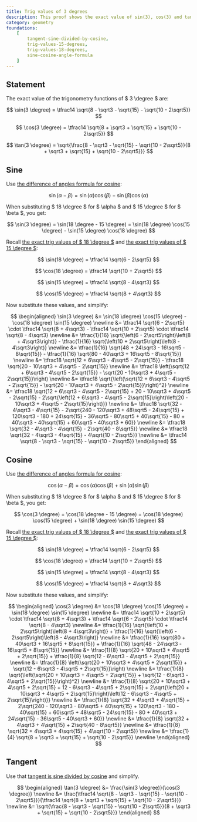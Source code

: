 ```yaml
---
title: Trig values of 3 degrees
description: This proof shows the exact value of sin(3), cos(3) and tan(3).
category: geometry
foundations:
    [
        tangent-sine-divided-by-cosine,
        trig-values-15-degrees,
        trig-values-18-degrees,
        sine-cosine-angle-formula
    ]
---
```


## Statement

The exact value of the trigonometry functions of $ 3 \degree $ are:

$$ \sin(3 \degree) = \tfrac14 \sqrt{8 - \sqrt3 - \sqrt{15} - \sqrt{10 - 2\sqrt5}} $$

$$ \cos(3 \degree) = \tfrac14 \sqrt{8 + \sqrt3 + \sqrt{15} + \sqrt{10 - 2\sqrt5}} $$

$$ \tan(3 \degree) = \sqrt{\frac{8 - \sqrt3 - \sqrt{15} - \sqrt{10 - 2\sqrt5}}{8 + \sqrt3 + \sqrt{15} + \sqrt{10 - 2\sqrt5}}} $$

## Sine

Use [the difference of angles formula for cosine](/proofs/sine-cosine-angle-formula):

$$ \sin(\alpha - \beta) = \sin(\alpha) \cos(\beta) - \sin(\beta) \cos(\alpha) $$

When substituting $ 18 \degree $ for $ \alpha $ and $ 15 \degree $ for $ \beta $, you get:

$$ \sin(3 \degree) = \sin(18 \degree - 15 \degree) = \sin(18 \degree) \cos(15 \degree) - \sin(15 \degree) \cos(18 \degree) $$

Recall [the exact trig values of $ 18 \degree $](/proofs/trig-values-18-degrees) and [the exact trig values of $ 15 \degree $](/proofs/trig-values-15-degrees):

$$ \sin(18 \degree) = \tfrac14 \sqrt{6 - 2\sqrt5} $$

$$ \cos(18 \degree) = \tfrac14 \sqrt{10 + 2\sqrt5} $$

$$ \sin(15 \degree) = \tfrac14 \sqrt{8 - 4\sqrt3} $$

$$ \cos(15 \degree) = \tfrac14 \sqrt{8 + 4\sqrt3} $$

Now substitute these values, and simplify:

$$
\begin{aligned}
\sin(3 \degree) &= \sin(18 \degree) \cos(15 \degree) - \cos(18 \degree) \sin(15 \degree) \newline
&= \tfrac14 \sqrt{6 - 2\sqrt5} \cdot \tfrac14 \sqrt{8 + 4\sqrt3} - \tfrac14 \sqrt{10 + 2\sqrt5} \cdot \tfrac14 \sqrt{8 - 4\sqrt3} \newline
&= \tfrac{1}{16} \sqrt{\left(6 - 2\sqrt5\right)\left(8 + 4\sqrt3\right)} - \tfrac{1}{16} \sqrt{\left(10 + 2\sqrt5\right)\left(8 - 4\sqrt3\right)} \newline
&= \tfrac{1}{16} \sqrt{48 + 24\sqrt3 - 16\sqrt5 - 8\sqrt{15}} - \tfrac{1}{16} \sqrt{80 - 40\sqrt3 + 16\sqrt5 - 8\sqrt{15}} \newline
&= \tfrac18 \sqrt{12 + 6\sqrt3 - 4\sqrt5 - 2\sqrt{15}} - \tfrac18 \sqrt{20 - 10\sqrt3 + 4\sqrt5 - 2\sqrt{15}} \newline
&= \tfrac18 \left(\sqrt{12 + 6\sqrt3 - 4\sqrt5 - 2\sqrt{15}} - \sqrt{20 - 10\sqrt3 + 4\sqrt5 - 2\sqrt{15}}\right) \newline
&= \tfrac18 \sqrt{\left(\sqrt{12 + 6\sqrt3 - 4\sqrt5 - 2\sqrt{15}} - \sqrt{20 - 10\sqrt3 + 4\sqrt5 - 2\sqrt{15}}\right)^2} \newline
&= \tfrac18 \sqrt{12 + 6\sqrt3 - 4\sqrt5 - 2\sqrt{15} + 20 - 10\sqrt3 + 4\sqrt5 - 2\sqrt{15} - 2\sqrt{\left(12 + 6\sqrt3 - 4\sqrt5 - 2\sqrt{15}\right)\left(20 - 10\sqrt3 + 4\sqrt5 - 2\sqrt{15}\right)}} \newline
&= \tfrac18 \sqrt{32 - 4\sqrt3 - 4\sqrt{15} - 2\sqrt{240 - 120\sqrt3 + 48\sqrt5 - 24\sqrt{15} + 120\sqrt3 - 180 + 24\sqrt{15} - 36\sqrt5 - 80\sqrt5 + 40\sqrt{15} - 80 + 40\sqrt3 - 40\sqrt{15} + 60\sqrt5 - 40\sqrt3 + 60}} \newline
&= \tfrac18 \sqrt{32 - 4\sqrt3 - 4\sqrt{15} - 2\sqrt{40 - 8\sqrt5}} \newline
&= \tfrac18 \sqrt{32 - 4\sqrt3 - 4\sqrt{15} - 4\sqrt{10 - 2\sqrt5}} \newline
&= \tfrac14 \sqrt{8 - \sqrt3 - \sqrt{15} - \sqrt{10 - 2\sqrt5}}
\end{aligned}
$$

## Cosine

Use [the difference of angles formula for cosine](/proofs/sine-cosine-angle-formula):

$$ \cos(\alpha - \beta) = \cos(\alpha) \cos(\beta) + \sin(\alpha) \sin(\beta) $$

When substituting $ 18 \degree $ for $ \alpha $ and $ 15 \degree $ for $ \beta $, you get:

$$ \cos(3 \degree) = \cos(18 \degree - 15 \degree) = \cos(18 \degree) \cos(15 \degree) + \sin(18 \degree) \sin(15 \degree) $$

Recall [the exact trig values of $ 18 \degree $](/proofs/trig-values-18-degrees) and [the exact trig values of $ 15 \degree $](/proofs/trig-values-15-degrees):

$$ \sin(18 \degree) = \tfrac14 \sqrt{6 - 2\sqrt5} $$

$$ \cos(18 \degree) = \tfrac14 \sqrt{10 + 2\sqrt5} $$

$$ \sin(15 \degree) = \tfrac14 \sqrt{8 - 4\sqrt3} $$

$$ \cos(15 \degree) = \tfrac14 \sqrt{8 + 4\sqrt3} $$

Now substitute these values, and simplify:

$$
\begin{aligned}
\cos(3 \degree) &= \cos(18 \degree) \cos(15 \degree) + \sin(18 \degree) \sin(15 \degree) \newline
&= \tfrac14 \sqrt{10 + 2\sqrt5} \cdot \tfrac14 \sqrt{8 + 4\sqrt3} + \tfrac14 \sqrt{6 - 2\sqrt5} \cdot \tfrac14 \sqrt{8 - 4\sqrt3} \newline
&= \tfrac{1}{16} \sqrt{\left(10 + 2\sqrt5\right)\left(8 + 4\sqrt3\right)} + \tfrac{1}{16} \sqrt{\left(6 - 2\sqrt5\right)\left(8 - 4\sqrt3\right)} \newline
&= \tfrac{1}{16} \sqrt{80 + 40\sqrt3 + 16\sqrt5 + 8\sqrt{15}} + \tfrac{1}{16} \sqrt{48 - 24\sqrt3 - 16\sqrt5 + 8\sqrt{15}} \newline
&= \tfrac{1}{8} \sqrt{20 + 10\sqrt3 + 4\sqrt5 + 2\sqrt{15}} + \tfrac{1}{8} \sqrt{12 - 6\sqrt3 - 4\sqrt5 + 2\sqrt{15}} \newline
&= \tfrac{1}{8} \left(\sqrt{20 + 10\sqrt3 + 4\sqrt5 + 2\sqrt{15}} + \sqrt{12 - 6\sqrt3 - 4\sqrt5 + 2\sqrt{15}}\right) \newline
&= \tfrac{1}{8} \sqrt{\left(\sqrt{20 + 10\sqrt3 + 4\sqrt5 + 2\sqrt{15}} + \sqrt{12 - 6\sqrt3 - 4\sqrt5 + 2\sqrt{15}}\right)^2} \newline
&= \tfrac{1}{8} \sqrt{20 + 10\sqrt3 + 4\sqrt5 + 2\sqrt{15} + 12 - 6\sqrt3 - 4\sqrt5 + 2\sqrt{15} + 2\sqrt{\left(20 + 10\sqrt3 + 4\sqrt5 + 2\sqrt{15}\right)\left(12 - 6\sqrt3 - 4\sqrt5 + 2\sqrt{15}\right)}} \newline
&= \tfrac{1}{8} \sqrt{32 + 4\sqrt3 + 4\sqrt{15} + 2\sqrt{240 - 120\sqrt3 - 80\sqrt5 + 40\sqrt{15} + 120\sqrt3 - 180 - 40\sqrt{15} + 60\sqrt5 + 48\sqrt5 - 24\sqrt{15} - 80 + 40\sqrt3 + 24\sqrt{15} - 36\sqrt5 - 40\sqrt3 + 60}} \newline
&= \tfrac{1}{8} \sqrt{32 + 4\sqrt3 + 4\sqrt{15} + 2\sqrt{40 - 8\sqrt5}} \newline
&= \tfrac{1}{8} \sqrt{32 + 4\sqrt3 + 4\sqrt{15} + 4\sqrt{10 - 2\sqrt5}} \newline
&= \tfrac{1}{4} \sqrt{8 + \sqrt3 + \sqrt{15} + \sqrt{10 - 2\sqrt5}} \newline
\end{aligned}
$$

## Tangent

Use that [tangent is sine divided by cosine](/proofs/tangent-sine-divided-by-cosine) and simplify.

$$
\begin{aligned}
\tan(3 \degree) &= \frac{\sin(3 \degree)}{\cos(3 \degree)} \newline
&= \frac{\tfrac14 \sqrt{8 - \sqrt3 - \sqrt{15} - \sqrt{10 - 2\sqrt5}}}{\tfrac14 \sqrt{8 + \sqrt3 + \sqrt{15} + \sqrt{10 - 2\sqrt5}}} \newline
&= \sqrt{\frac{8 - \sqrt3 - \sqrt{15} - \sqrt{10 - 2\sqrt5}}{8 + \sqrt3 + \sqrt{15} + \sqrt{10 - 2\sqrt5}}}
\end{aligned}
$$
